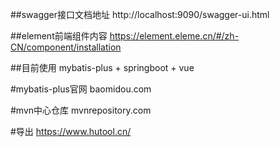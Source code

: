 ##swagger接口文档地址
http://localhost:9090/swagger-ui.html

##element前端组件内容
https://element.eleme.cn/#/zh-CN/component/installation

##目前使用 mybatis-plus + springboot + vue

#mybatis-plus官网
baomidou.com

#mvn中心仓库
mvnrepository.com

#导出
https://www.hutool.cn/